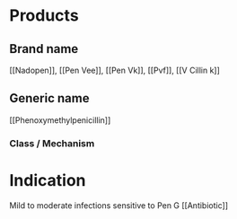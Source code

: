# Products

## Brand name
[[Nadopen]], [[Pen Vee]], [[Pen Vk]], [[Pvf]], [[V Cillin k]]

## Generic name
[[Phenoxymethylpenicillin]]

### Class / Mechanism


# Indication
Mild to moderate infections sensitive to Pen G
[[Antibiotic]]